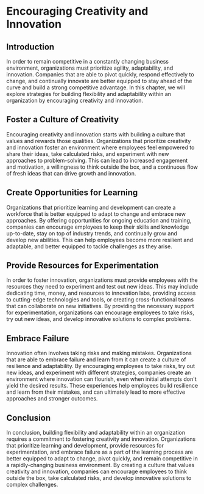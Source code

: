 Encouraging Creativity and Innovation
=======================================================================================

Introduction
------------

In order to remain competitive in a constantly changing business environment, organizations must prioritize agility, adaptability, and innovation. Companies that are able to pivot quickly, respond effectively to change, and continually innovate are better equipped to stay ahead of the curve and build a strong competitive advantage. In this chapter, we will explore strategies for building flexibility and adaptability within an organization by encouraging creativity and innovation.

Foster a Culture of Creativity
------------------------------

Encouraging creativity and innovation starts with building a culture that values and rewards those qualities. Organizations that prioritize creativity and innovation foster an environment where employees feel empowered to share their ideas, take calculated risks, and experiment with new approaches to problem-solving. This can lead to increased engagement and motivation, a willingness to think outside the box, and a continuous flow of fresh ideas that can drive growth and innovation.

Create Opportunities for Learning
---------------------------------

Organizations that prioritize learning and development can create a workforce that is better equipped to adapt to change and embrace new approaches. By offering opportunities for ongoing education and training, companies can encourage employees to keep their skills and knowledge up-to-date, stay on top of industry trends, and continually grow and develop new abilities. This can help employees become more resilient and adaptable, and better equipped to tackle challenges as they arise.

Provide Resources for Experimentation
-------------------------------------

In order to foster innovation, organizations must provide employees with the resources they need to experiment and test out new ideas. This may include dedicating time, money, and resources to innovation labs, providing access to cutting-edge technologies and tools, or creating cross-functional teams that can collaborate on new initiatives. By providing the necessary support for experimentation, organizations can encourage employees to take risks, try out new ideas, and develop innovative solutions to complex problems.

Embrace Failure
---------------

Innovation often involves taking risks and making mistakes. Organizations that are able to embrace failure and learn from it can create a culture of resilience and adaptability. By encouraging employees to take risks, try out new ideas, and experiment with different strategies, companies create an environment where innovation can flourish, even when initial attempts don't yield the desired results. These experiences help employees build resilience and learn from their mistakes, and can ultimately lead to more effective approaches and stronger outcomes.

Conclusion
----------

In conclusion, building flexibility and adaptability within an organization requires a commitment to fostering creativity and innovation. Organizations that prioritize learning and development, provide resources for experimentation, and embrace failure as a part of the learning process are better equipped to adapt to change, pivot quickly, and remain competitive in a rapidly-changing business environment. By creating a culture that values creativity and innovation, companies can encourage employees to think outside the box, take calculated risks, and develop innovative solutions to complex challenges.
